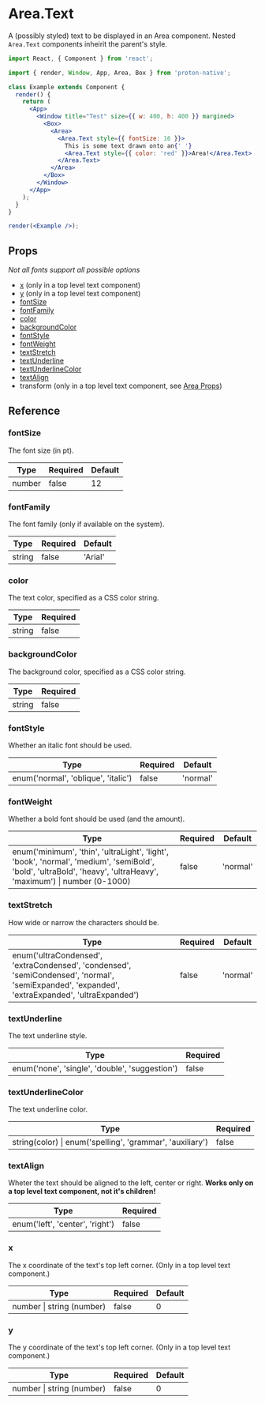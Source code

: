 # Area.Text

A (possibly styled) text to be displayed in an Area component. Nested `Area.Text` components inheirit the parent's style.

```jsx
import React, { Component } from 'react';

import { render, Window, App, Area, Box } from 'proton-native';

class Example extends Component {
  render() {
    return (
      <App>
        <Window title="Test" size={{ w: 400, h: 400 }} margined>
          <Box>
            <Area>
              <Area.Text style={{ fontSize: 16 }}>
                This is some text drawn onto an{' '}
                <Area.Text style={{ color: 'red' }}>Area!</Area.Text>
              </Area.Text>
            </Area>
          </Box>
        </Window>
      </App>
    );
  }
}

render(<Example />);
```

## Props

_Not all fonts support all possible options_

- [x](#x) (only in a top level text component)
- [y](#y) (only in a top level text component)
- [fontSize](#fontsize)
- [fontFamily](#fontfamily)
- [color](#color)
- [backgroundColor](#backgroundcolor)
- [fontStyle](#fontstyle)
- [fontWeight](#fontweight)
- [textStretch](#textstretch)
- [textUnderline](#textunderline)
- [textUnderlineColor](#textunderlinecolor)
- [textAlign](#textalign)
- transform (only in a top level text component, see [Area Props](component_APIs/area_props))

## Reference

### fontSize

The font size (in pt).

| **Type** | **Required** | **Default** |
| -------- | ------------ | ----------- |
| number   | false        | 12          |

### fontFamily

The font family (only if available on the system).

| **Type** | **Required** | **Default** |
| -------- | ------------ | ----------- |
| string   | false        | 'Arial'     |

### color

The text color, specified as a CSS color string.

| **Type** | **Required** |
| -------- | ------------ |
| string   | false        |

### backgroundColor

The background color, specified as a CSS color string.

| **Type** | **Required** |
| -------- | ------------ |
| string   | false        |

### fontStyle

Whether an italic font should be used.

| **Type**                            | **Required** | **Default** |
| ----------------------------------- | ------------ | ----------- |
| enum('normal', 'oblique', 'italic') | false        | 'normal'    |

### fontWeight

Whether a bold font should be used (and the amount).

| **Type**                                                                                                                                                             | **Required** | **Default** |
| -------------------------------------------------------------------------------------------------------------------------------------------------------------------- | ------------ | ----------- |
| enum('minimum', 'thin', 'ultraLight', 'light', 'book', 'normal', 'medium', 'semiBold', 'bold', 'ultraBold', 'heavy', 'ultraHeavy', 'maximum') &#x7c; number (0-1000) | false        | 'normal'    |

### textStretch

How wide or narrow the characters should be.

| **Type**                                                                                                                                       | **Required** | **Default** |
| ---------------------------------------------------------------------------------------------------------------------------------------------- | ------------ | ----------- |
| enum('ultraCondensed', 'extraCondensed', 'condensed', 'semiCondensed', 'normal', 'semiExpanded', 'expanded', 'extraExpanded', 'ultraExpanded') | false        | 'normal'    |

### textUnderline

The text underline style.

| **Type**                                       | **Required** |
| ---------------------------------------------- | ------------ |
| enum('none', 'single', 'double', 'suggestion') | false        |

### textUnderlineColor

The text underline color.

| **Type**                                                      | **Required** |
| ------------------------------------------------------------- | ------------ |
| string(color) &#x7c; enum('spelling', 'grammar', 'auxiliary') | false        |

### textAlign

Wheter the text should be aligned to the left, center or right. **Works only on a top level text component, not it's children!**

| **Type**                        | **Required** |
| ------------------------------- | ------------ |
| enum('left', 'center', 'right') | false        |

### x

The x coordinate of the text's top left corner. (Only in a top level text component.)

| **Type**                      | **Required** | **Default** |
| ----------------------------- | ------------ | ----------- |
| number &#x7c; string (number) | false        | 0           |

### y

The y coordinate of the text's top left corner. (Only in a top level text component.)

| **Type**                      | **Required** | **Default** |
| ----------------------------- | ------------ | ----------- |
| number &#x7c; string (number) | false        | 0           |
